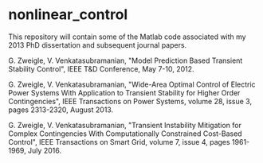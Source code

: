 # nonlinear_control
This repository will contain some of the Matlab code associated with my 2013 PhD dissertation and subsequent journal papers.

G. Zweigle, V. Venkatasubramanian, "Model Prediction Based Transient Stability Control", IEEE T&D Conference, May 7-10, 2012.

G. Zweigle, V. Venkatasubramanian, "Wide-Area Optimal Control of Electric Power Systems With Application to Transient Stability for Higher Order Contingencies", IEEE Transactions on Power Systems, volume 28, issue 3, pages 2313-2320, August 2013.

G. Zweigle, V. Venkatasubramanian, "Transient Instability Mitigation for Complex Contingencies With Computationally Constrained Cost-Based Control", IEEE Transactions on Smart Grid, volume 7, issue 4, pages 1961-1969, July 2016.
